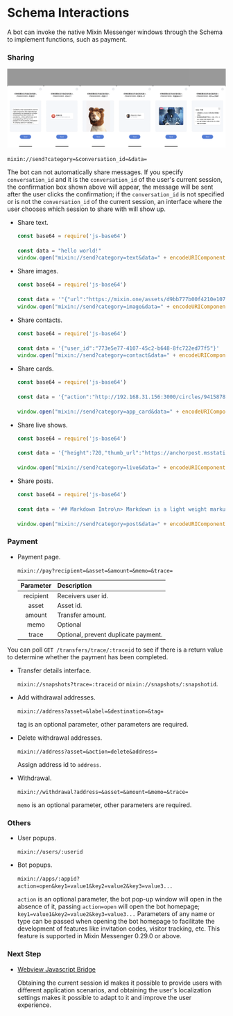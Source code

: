 # Schema Interactions

A bot can invoke the native Mixin Messenger windows through the Schema to implement functions, such as payment.

### Sharing

![TODO: English Version IMG, Sharing](./bot-schema-share.png)

`mixin://send?category=&conversation_id=&data=`

The bot can not automatically share messages. If you specify `conversation_id` and it is the `conversation_id` of the user's current session, the confirmation box shown above will appear, the message will be sent after the user clicks the confirmation; if the `conversation_id` is not specified or is not the `conversation_id` of the current session, an interface where the user chooses which session to share with will show up.

- Share text.

  ```js
  const base64 = require('js-base64')

  const data = "hello world!"
  window.open("mixin://send?category=text&data=" + encodeURIComponent(base64.encode(data)))
  ```

- Share images.

  ```js
  const base64 = require('js-base64')

  const data = '"{"url":"https://mixin.one/assets/d9bb777b00f4210e107dd3580fe5bf1a.png"}'
  window.open("mixin://send?category=image&data=" + encodeURIComponent(base64.encode(data)))
  ```

- Share contacts.

  ```js
  const base64 = require('js-base64')

  const data = '{"user_id":"773e5e77-4107-45c2-b648-8fc722ed77f5"}'
  window.open("mixin://send?category=contact&data=" + encodeURIComponent(base64.encode(data)))
  ```

- Share cards.

  ```js
  const base64 = require('js-base64')

  const data = '{"action":"http://192.168.31.156:3000/circles/9415878/posts/82","app_id":"c1412f68-6152-40ad-a193-f7fadf9328a1","description":"From debugCircle","icon_url":"https://mixin-images.zeromesh.net/rl_7ufE4eezlZDDjsGz9apzvoa7ULeZLlyixbN04iiaGFng8JL9UtQVZwzHw4Bsh2_7m5WHVPwtWkLKOydGZ4Q=s256","title":"Test"}'
  
  window.open("mixin://send?category=app_card&data=" + encodeURIComponent(base64.encode(data)))
  ```

- Share live shows.

  ```js
  const base64 = require('js-base64')

  const data = '{"height":720,"thumb_url":"https://anchorpost.msstatic.com/cdnimage/anchorpost/1056/41/9771cb5a13901e0ed97514a9cf98e8_1663_1566469032.jpg?imageview/4/0/blur/1/format/webp","url":"https://1400293698.vod2.myqcloud.com/fd69ed6cvodcq1400293698/c1dde9e95285890807215641562/MramAAZccMIA.mp4","width":1280}'

  window.open("mixin://send?category=live&data=" + encodeURIComponent(base64.encode(data)))
  ```

- Share posts.

  ```js
  const base64 = require('js-base64')

  const data = '## Markdown Intro\n> Markdown is a light weight markup language.'

  window.open("mixin://send?category=post&data=" + encodeURIComponent(base64.encode(data)))
  ```

### Payment

- Payment page.

  `mixin://pay?recipient=&asset=&amount=&memo=&trace=`
  
  | Parameter    | Description     |
  |:------------------:|:-----------------|
  | recipient | Receivers user id. |
  | asset     | Asset id.  |
  | amount    | Transfer amount.  |
  | memo      | Optional |
  | trace     | Optional, prevent duplicate payment.|

You can poll `GET /transfers/trace/:traceid` to see if there is a return value to determine whether the payment has been completed.

- Transfer details interface.

  `mixin://snapshots?trace=:traceid` or `mixin://snapshots/:snapshotid`.

- Add withdrawal addresses.

  `mixin://address?asset=&label=&destination=&tag=`
  
  tag is an optional parameter, other parameters are required.

- Delete withdrawal addresses.

  `mixin://address?asset=&action=delete&address=`
  
   Assign address id to `address`.

- Withdrawal.

  `mixin://withdrawal?address=&asset=&amount=&memo=&trace=`
  
  `memo` is an optional parameter, other parameters are required.

### Others

- User popups.

  `mixin://users/:userid`

- Bot popups.

  `mixin://apps/:appid?action=open&key1=value1&key2=value2&key3=value3...`
  
  `action` is an optional parameter, the bot pop-up window will open in the absence of it, passing `action=open` will open the bot homepage; `key1=value1&key2=value2&key3=value3...` Parameters of any name or type can be passed when opening the bot homepage to facilitate the development of features like invitation codes, visitor tracking, etc. This feature is supported in Mixin Messenger 0.29.0 or above.

### Next Step

- [Webview Javascript Bridge](./js)

  Obtaining the current session id makes it possible to provide users with different application scenarios, and obtaining the user's localization settings makes it possible to adapt to it and improve the user experience.
